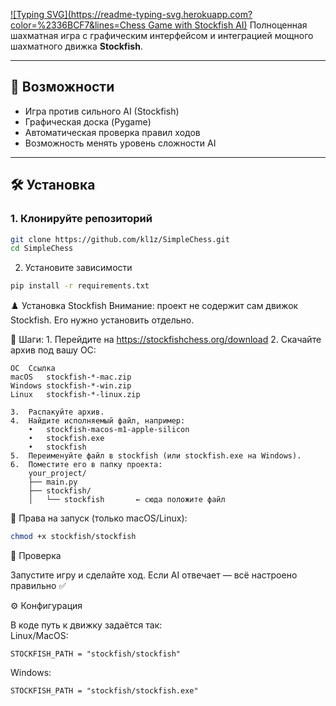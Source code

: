 
[![Typing SVG](https://readme-typing-svg.herokuapp.com?color=%2336BCF7&lines=Chess Game with Stockfish AI)](https://git.io/typing-svg)
Полноценная шахматная игра с графическим интерфейсом и интеграцией мощного шахматного движка **Stockfish**.

---

## 🚀 Возможности

- Игра против сильного AI (Stockfish)
- Графическая доска (Pygame)
- Автоматическая проверка правил ходов
- Возможность менять уровень сложности AI

---

## 🛠 Установка

### 1. Клонируйте репозиторий

````bash
git clone https://github.com/kl1z/SimpleChess.git
cd SimpleChess
````
2. Установите зависимости

````bash
pip install -r requirements.txt
````

♟️ Установка Stockfish
Внимание: проект не содержит сам движок Stockfish. Его нужно установить отдельно.

🔻 Шаги:
    1.	Перейдите на https://stockfishchess.org/download
    2.	Скачайте архив под вашу ОС:

    ОС	Ссылка
    macOS	stockfish-*-mac.zip
    Windows	stockfish-*-win.zip
    Linux	stockfish-*-linux.zip

    3.	Распакуйте архив.
    4.	Найдите исполняемый файл, например:
        •	stockfish-macos-m1-apple-silicon
        •	stockfish.exe
        •	stockfish
    5.	Переименуйте файл в stockfish (или stockfish.exe на Windows).
    6.	Поместите его в папку проекта:
        your_project/
        ├── main.py
        ├── stockfish/
        │   └── stockfish       ← сюда положите файл

🔐 Права на запуск (только macOS/Linux):
````bash
chmod +x stockfish/stockfish
````
🧪 Проверка

Запустите игру и сделайте ход. Если AI отвечает — всё настроено правильно ✅

⚙️ Конфигурация

В коде путь к движку задаётся так:\
Linux/MacOS:
````
STOCKFISH_PATH = "stockfish/stockfish"
````
Windows:
````
STOCKFISH_PATH = "stockfish/stockfish.exe"
````

